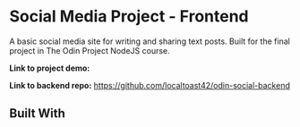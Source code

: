 # Social Media Project - Frontend
A basic social media site for writing and sharing text posts. Built for the final project in The Odin Project NodeJS course.

**Link to project demo:**

**Link to backend repo:** https://github.com/localtoast42/odin-social-backend

## Built With

